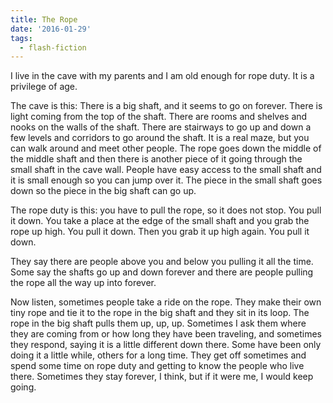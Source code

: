 ```yaml
---
title: The Rope
date: '2016-01-29'
tags:
  - flash-fiction
---
```


I live in the cave with my parents and I am old enough for rope duty. It is a
privilege of age.

<!-- truncate -->

The cave is this: There is a big shaft, and it seems to go on forever. There is
light coming from the top of the shaft. There are rooms and shelves and nooks on
the walls of the shaft. There are stairways to go up and down a few levels and
corridors to go around the shaft. It is a real maze, but you can walk around and
meet other people. The rope goes down the middle of the middle shaft and then
there is another piece of it going through the small shaft in the cave wall.
People have easy access to the small shaft and it is small enough so you can
jump over it. The piece in the small shaft goes down so the piece in the big
shaft can go up.

The rope duty is this: you have to pull the rope, so it does not stop. You pull
it down. You take a place at the edge of the small shaft and you grab the rope
up high. You pull it down. Then you grab it up high again. You pull it down.

They say there are people above you and below you pulling it all the time. Some
say the shafts go up and down forever and there are people pulling the rope all
the way up into forever.

Now listen, sometimes people take a ride on the rope. They make their own tiny
rope and tie it to the rope in the big shaft and they sit in its loop. The rope
in the big shaft pulls them up, up, up. Sometimes I ask them where they are
coming from or how long they have been traveling, and sometimes they respond,
saying it is a little different down there. Some have been only doing it a
little while, others for a long time. They get off sometimes and spend some time
on rope duty and getting to know the people who live there. Sometimes they stay
forever, I think, but if it were me, I would keep going.
